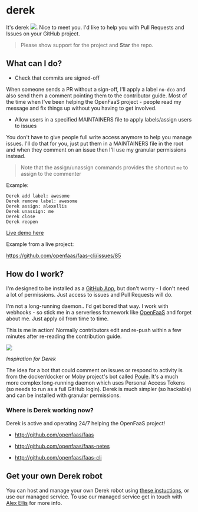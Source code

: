 # derek

It's derek ![](https://avatars2.githubusercontent.com/in/4385?v=4&u=55bb4ce982675cb17680b7215e7e0d024b549324&s=24). Nice to meet you. I'd like to help you with Pull Requests and Issues on your GitHub project.


> Please show support for the project and **Star** the repo.

## What can I do?

* Check that commits are signed-off

When someone sends a PR without a sign-off, I'll apply a label `no-dco` and also send them a comment pointing them to the contributor guide. Most of the time when I've been helping the OpenFaaS project - people read my message and fix things up without you having to get involved.

* Allow users in a specified MAINTAINERS file to apply labels/assign users to issues

You don't have to give people full write access anymore to help you manage issues. I'll do that for you, just put them in a MAINTAINERS file in the root and when they comment on an issue then I'll use my granular permissions instead.

> Note that the assign/unassign commands provides the shortcut `me` to assign to the commenter

Example:

```
Derek add label: awesome
Derek remove label: awesome
Derek assign: alexellis
Derek unassign: me
Derek close
Derek reopen 
```

[Live demo here](https://twitter.com/alexellisuk/status/905694832445804544)

Example from a live project:

https://github.com/openfaas/faas-cli/issues/85

## How do I work?

I'm designed to be installed as a [GitHub App](https://developer.github.com/apps/building-integrations/setting-up-and-registering-github-apps/), but don't worry - I don't need a lot of permissions. Just access to issues and Pull Requests will do.

I'm not a long-running daemon.. I'd get bored that way. I work with webhooks - so stick me in a serverless framework like [OpenFaaS](https://github.com/alexellis/faas) and forget about me. Just apply oil from time to time.

This is me in action! Normally contributors edit and re-push within a few minutes after re-reading the contribution guide.

![](https://user-images.githubusercontent.com/6358735/29704343-542a36da-8971-11e7-871e-da30c8e86cae.png)

*Inspiration for Derek*

The idea for a bot that could comment on issues or respond to activity is from the docker/docker or Moby project's bot called [Poule](https://github.com/icecrime/poule). It's a much more complex long-running daemon which uses Personal Access Tokens (so needs to run as a full GitHub login). Derek is much simpler (so hackable) and can be installed with granular permissions.

### Where is Derek working now?

Derek is active and operating 24/7 helping the OpenFaaS project!

* http://github.com/openfaas/faas

* http://github.com/openfaas/faas-netes

* http://github.com/openfaas/faas-cli

## Get your own Derek robot

You can host and manage your own Derek robot using [these instuctions](GET.md), or use our managed service. To use our managed service get in touch with [Alex Ellis](mailto:alex@openfaas.com) for more info.
